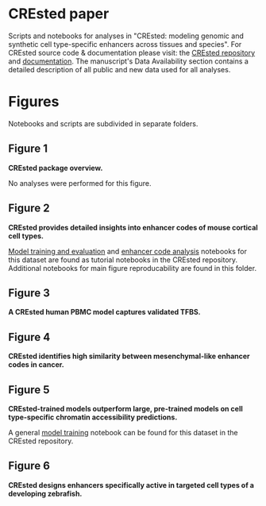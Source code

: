 # CREsted paper

Scripts and notebooks for analyses in "CREsted: modeling genomic and synthetic cell type-specific enhancers across tissues and species".
For CREsted source code & documentation please visit: the [CREsted repository](https://github.com/aertslab/crested) and [documentation](https://crested.readthedocs.io/en/latest/).
The manuscript's Data Availability section contains a detailed description of all public and new data used for all analyses.

# Figures

Notebooks and scripts are subdivided in separate folders.

## Figure 1
**CREsted package overview.**

No analyses were performed for this figure.

## Figure 2

**CREsted provides detailed insights into enhancer codes of mouse cortical cell types.**

[Model training and evaluation](https://github.com/aertslab/CREsted/blob/main/docs/tutorials/model_training_and_eval.ipynb) and [enhancer code analysis](https://github.com/aertslab/CREsted/blob/main/docs/tutorials/enhancer_code_analysis.ipynb) notebooks for this dataset are found as tutorial notebooks in the CREsted repository.
Additional notebooks for main figure reproducability are found in this folder.

## Figure 3

**A CREsted human PBMC model captures validated TFBS.**

## Figure 4

**CREsted identifies high similarity between mesenchymal-like enhancer codes in cancer.**

## Figure 5

**CREsted-trained models outperform large, pre-trained models on cell type-specific chromatin accessibility predictions.**

A general [model training](https://github.com/aertslab/CREsted/blob/main/docs/tutorials/borzoi_atac_finetuning.ipynb) notebook can be found for this dataset in the CREsted repository.

## Figure 6

**CREsted designs enhancers specifically active in targeted cell types of a developing zebrafish.**


